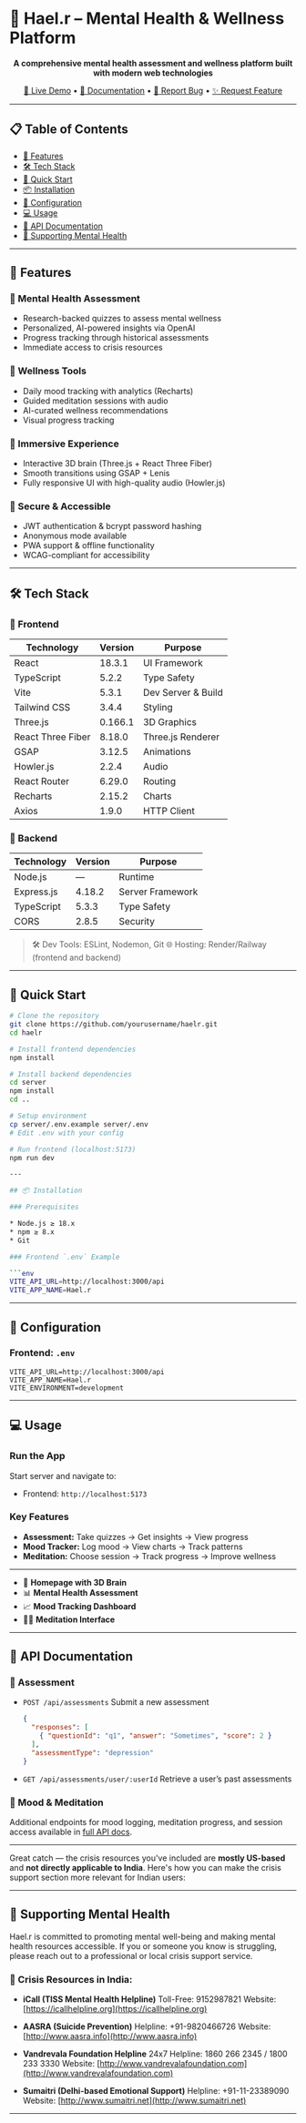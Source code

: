 # 🧠 Hael.r – Mental Health & Wellness Platform

<div align="center">

**A comprehensive mental health assessment and wellness platform built with modern web technologies**

[🚀 Live Demo](#) • [📖 Documentation](#) • [🐛 Report Bug](#) • [✨ Request Feature](#)

</div>

---

## 📋 Table of Contents

* [🌟 Features](#-features)
* [🛠️ Tech Stack](#-tech-stack)
* [🚀 Quick Start](#-quick-start)
* [📦 Installation](#-installation)
* [🔧 Configuration](#-configuration)
* [💻 Usage](#-usage)
* [🔌 API Documentation](#-api-documentation)
* [💙 Supporting Mental Health](#-supporting-mental-health)

---

## 🌟 Features

### 🧠 Mental Health Assessment

* Research-backed quizzes to assess mental wellness
* Personalized, AI-powered insights via OpenAI
* Progress tracking through historical assessments
* Immediate access to crisis resources

### 🎯 Wellness Tools

* Daily mood tracking with analytics (Recharts)
* Guided meditation sessions with audio
* AI-curated wellness recommendations
* Visual progress tracking

### 🎨 Immersive Experience

* Interactive 3D brain (Three.js + React Three Fiber)
* Smooth transitions using GSAP + Lenis
* Fully responsive UI with high-quality audio (Howler.js)

### 🔐 Secure & Accessible

* JWT authentication & bcrypt password hashing
* Anonymous mode available
* PWA support & offline functionality
* WCAG-compliant for accessibility

---

## 🛠️ Tech Stack

### 🔹 Frontend

| Technology        | Version | Purpose            |
| ----------------- | ------- | ------------------ |
| React             | 18.3.1  | UI Framework       |
| TypeScript        | 5.2.2   | Type Safety        |
| Vite              | 5.3.1   | Dev Server & Build |
| Tailwind CSS      | 3.4.4   | Styling            |
| Three.js          | 0.166.1 | 3D Graphics        |
| React Three Fiber | 8.18.0  | Three.js Renderer  |
| GSAP              | 3.12.5  | Animations         |
| Howler.js         | 2.2.4   | Audio              |
| React Router      | 6.29.0  | Routing            |
| Recharts          | 2.15.2  | Charts             |
| Axios             | 1.9.0   | HTTP Client        |

### 🔸 Backend

| Technology | Version | Purpose          |
| ---------- | ------- | ---------------- |
| Node.js    | —       | Runtime          |
| Express.js | 4.18.2  | Server Framework |
| TypeScript | 5.3.3   | Type Safety      |
| CORS       | 2.8.5   | Security         |

> 🛠 Dev Tools: ESLint, Nodemon, Git
> 🌐 Hosting: Render/Railway (frontend and backend)

---

## 🚀 Quick Start

```bash
# Clone the repository
git clone https://github.com/yourusername/haelr.git
cd haelr

# Install frontend dependencies
npm install

# Install backend dependencies
cd server
npm install
cd ..

# Setup environment
cp server/.env.example server/.env
# Edit .env with your config

# Run frontend (localhost:5173)
npm run dev

---

## 📦 Installation

### Prerequisites

* Node.js ≥ 18.x
* npm ≥ 8.x
* Git

### Frontend `.env` Example

```env
VITE_API_URL=http://localhost:3000/api
VITE_APP_NAME=Hael.r
```

---

## 🔧 Configuration

### Frontend: `.env`

```env
VITE_API_URL=http://localhost:3000/api
VITE_APP_NAME=Hael.r
VITE_ENVIRONMENT=development
```

---

## 💻 Usage

### Run the App

Start server and navigate to:

* Frontend: `http://localhost:5173`

### Key Features

* **Assessment:** Take quizzes → Get insights → View progress
* **Mood Tracker:** Log mood → View charts → Track patterns
* **Meditation:** Choose session → Track progress → Improve wellness

---

* 🧠 **Homepage with 3D Brain**
* 📊 **Mental Health Assessment**
* 📈 **Mood Tracking Dashboard**
* 🧘‍♀️ **Meditation Interface**

---

## 🔌 API Documentation

### 🔸 Assessment

* `POST /api/assessments`
  Submit a new assessment

  ```json
  {
    "responses": [
      { "questionId": "q1", "answer": "Sometimes", "score": 2 }
    ],
    "assessmentType": "depression"
  }
  ```

* `GET /api/assessments/user/:userId`
  Retrieve a user’s past assessments

### 🔸 Mood & Meditation

Additional endpoints for mood logging, meditation progress, and session access available in [full API docs](#).

---


Great catch — the crisis resources you've included are **mostly US-based** and **not directly applicable to India**. Here's how you can make the crisis support section more relevant for Indian users:

---

## 💙 Supporting Mental Health

Hael.r is committed to promoting mental well-being and making mental health resources accessible. If you or someone you know is struggling, please reach out to a professional or local crisis support service.

### 🚨 Crisis Resources in India:

* **iCall (TISS Mental Health Helpline)**
  Toll-Free: 9152987821
  Website: [https://icallhelpline.org](https://icallhelpline.org)

* **AASRA (Suicide Prevention)**
  Helpline: +91-9820466726
  Website: [http://www.aasra.info](http://www.aasra.info)

* **Vandrevala Foundation Helpline**
  24x7 Helpline: 1860 266 2345 / 1800 233 3330
  Website: [http://www.vandrevalafoundation.com](http://www.vandrevalafoundation.com)

* **Sumaitri (Delhi-based Emotional Support)**
  Helpline: +91-11-23389090
  Website: [http://www.sumaitri.net](http://www.sumaitri.net)

---




